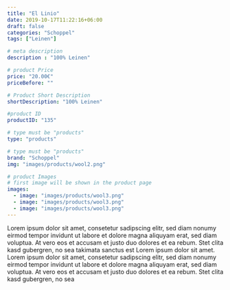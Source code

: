 ```yaml
---
title: "El Linio"
date: 2019-10-17T11:22:16+06:00
draft: false
categories: "Schoppel"
tags: ["Leinen"]

# meta description
description : "100% Leinen"

# product Price
price: "20.00€"
priceBefore: ""

# Product Short Description
shortDescription: "100% Leinen"

#product ID
productID: "135"

# type must be "products"
type: "products"

# type must be "products"
brand: "Schoppel"
img: "images/products/wool2.png"   

# product Images
# first image will be shown in the product page
images:
  - image: "images/products/wool3.png"
  - image: "images/products/wool3.png"
  - image: "images/products/wool3.png"
---
```


Lorem ipsum dolor sit amet, consetetur sadipscing elitr, sed diam nonumy eirmod tempor invidunt ut labore et dolore magna aliquyam erat, sed diam voluptua. At vero eos et accusam et justo duo dolores et ea rebum. Stet clita kasd gubergren, no sea takimata sanctus est Lorem ipsum dolor sit amet. Lorem ipsum dolor sit amet, consetetur sadipscing elitr, sed diam nonumy eirmod tempor invidunt ut labore et dolore magna aliquyam erat, sed diam voluptua. At vero eos et accusam et justo duo dolores et ea rebum. Stet clita kasd gubergren, no sea 
